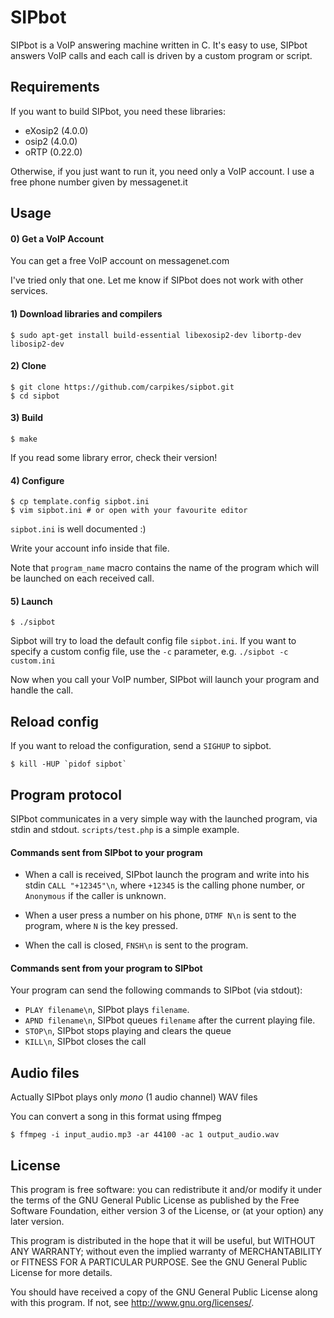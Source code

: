 SIPbot
===

SIPbot is a VoIP answering machine written in C.
It's easy to use, SIPbot answers VoIP calls and each call is driven by a custom program or script.

Requirements
---

If you want to build SIPbot, you need these libraries:
- eXosip2 (4.0.0)
- osip2 (4.0.0)
- oRTP (0.22.0)

Otherwise, if you just want to run it, you need only a VoIP account.
I use a free phone number given by messagenet.it

Usage
---

#### 0) Get a VoIP Account

You can get a free VoIP account on messagenet.com

I've tried only that one. Let me know if SIPbot does not work with other services.

#### 1) Download libraries and compilers

    $ sudo apt-get install build-essential libexosip2-dev libortp-dev libosip2-dev

#### 2) Clone

    $ git clone https://github.com/carpikes/sipbot.git
    $ cd sipbot

#### 3) Build

    $ make

If you read some library error, check their version!

#### 4) Configure

    $ cp template.config sipbot.ini
    $ vim sipbot.ini # or open with your favourite editor

`sipbot.ini` is well documented :)

Write your account info inside that file.

Note that `program_name` macro contains the name of the program 
which will be launched on each received call.

#### 5) Launch

    $ ./sipbot
    
Sipbot will try to load the default config file `sipbot.ini`.
If you want to specify a custom config file, use the `-c` parameter,
e.g. `./sipbot -c custom.ini`

Now when you call your VoIP number, SIPbot will launch your program and handle the call.

Reload config
---

If you want to reload the configuration, send a `SIGHUP` to sipbot.

    $ kill -HUP `pidof sipbot`

Program protocol
---

SIPbot communicates in a very simple way with the launched program, via stdin and stdout.
`scripts/test.php` is a simple example.

#### Commands sent from SIPbot to your program
- When a call is received, SIPbot launch the program and write into his stdin `CALL "+12345"\n`, where `+12345` is the calling phone number, or `Anonymous` if the caller is unknown.

- When a user press a number on his phone, `DTMF N\n` is sent to the program, where `N` is the key pressed.

- When the call is closed, `FNSH\n` is sent to the program.

#### Commands sent from your program to SIPbot

Your program can send the following commands to SIPbot (via stdout):
- `PLAY filename\n`, SIPbot plays `filename`.
- `APND filename\n`, SIPbot queues `filename` after the current playing file.
- `STOP\n`, SIPbot stops playing and clears the queue
- `KILL\n`, SIPbot closes the call

Audio files
---

Actually SIPbot plays only *mono* (1 audio channel) WAV files

You can convert a song in this format using ffmpeg
```
$ ffmpeg -i input_audio.mp3 -ar 44100 -ac 1 output_audio.wav
```

License
---

This program is free software: you can redistribute it and/or modify
it under the terms of the GNU General Public License as published by
the Free Software Foundation, either version 3 of the License, or
(at your option) any later version.

This program is distributed in the hope that it will be useful,
but WITHOUT ANY WARRANTY; without even the implied warranty of
MERCHANTABILITY or FITNESS FOR A PARTICULAR PURPOSE.  See the
GNU General Public License for more details.

You should have received a copy of the GNU General Public License
along with this program.  If not, see <http://www.gnu.org/licenses/>.
